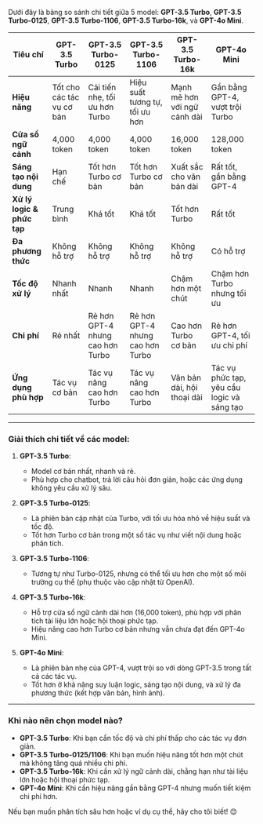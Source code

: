 
Dưới đây là bảng so sánh chi tiết giữa 5 model: **GPT-3.5 Turbo**, **GPT-3.5 Turbo-0125**, **GPT-3.5 Turbo-1106**, **GPT-3.5 Turbo-16k**, và **GPT-4o Mini**.

| **Tiêu chí**               | **GPT-3.5 Turbo**         | **GPT-3.5 Turbo-0125**           | **GPT-3.5 Turbo-1106**           | **GPT-3.5 Turbo-16k**        | **GPT-4o Mini**                            |
| -------------------------- | ------------------------- | -------------------------------- | -------------------------------- | ---------------------------- | ------------------------------------------ |
| **Hiệu năng**              | Tốt cho các tác vụ cơ bản | Cải tiến nhẹ, tối ưu hơn Turbo   | Hiệu suất tương tự, tối ưu hơn   | Mạnh mẽ hơn với ngữ cảnh dài | Gần bằng GPT-4, vượt trội Turbo            |
| **Cửa sổ ngữ cảnh**        | 4,000 token               | 4,000 token                      | 4,000 token                      | 16,000 token                 | 128,000 token                              |
| **Sáng tạo nội dung**      | Hạn chế                   | Tốt hơn Turbo cơ bản             | Tốt hơn Turbo cơ bản             | Xuất sắc cho văn bản dài     | Rất tốt, gần bằng GPT-4                    |
| **Xử lý logic & phức tạp** | Trung bình                | Khá tốt                          | Khá tốt                          | Tốt hơn Turbo                | Rất tốt                                    |
| **Đa phương thức**         | Không hỗ trợ              | Không hỗ trợ                     | Không hỗ trợ                     | Không hỗ trợ                 | Có hỗ trợ                                  |
| **Tốc độ xử lý**           | Nhanh nhất                | Nhanh                            | Nhanh                            | Chậm hơn một chút            | Chậm hơn Turbo nhưng tối ưu                |
| **Chi phí**                | Rẻ nhất                   | Rẻ hơn GPT-4 nhưng cao hơn Turbo | Rẻ hơn GPT-4 nhưng cao hơn Turbo | Cao hơn Turbo cơ bản         | Rẻ hơn GPT-4, tối ưu chi phí               |
| **Ứng dụng phù hợp**       | Tác vụ cơ bản             | Tác vụ nâng cao hơn Turbo        | Tác vụ nâng cao hơn Turbo        | Văn bản dài, hội thoại dài   | Tác vụ phức tạp, yêu cầu logic và sáng tạo |

---

### **Giải thích chi tiết về các model**:

1. **GPT-3.5 Turbo**:
    
    - Model cơ bản nhất, nhanh và rẻ.
    - Phù hợp cho chatbot, trả lời câu hỏi đơn giản, hoặc các ứng dụng không yêu cầu xử lý sâu.
2. **GPT-3.5 Turbo-0125**:
    
    - Là phiên bản cập nhật của Turbo, với tối ưu hóa nhỏ về hiệu suất và tốc độ.
    - Tốt hơn Turbo cơ bản trong một số tác vụ như viết nội dung hoặc phân tích.
3. **GPT-3.5 Turbo-1106**:
    
    - Tương tự như Turbo-0125, nhưng có thể tối ưu hơn cho một số môi trường cụ thể (phụ thuộc vào cập nhật từ OpenAI).
4. **GPT-3.5 Turbo-16k**:
    
    - Hỗ trợ cửa sổ ngữ cảnh dài hơn (16,000 token), phù hợp với phân tích tài liệu lớn hoặc hội thoại phức tạp.
    - Hiệu năng cao hơn Turbo cơ bản nhưng vẫn chưa đạt đến GPT-4o Mini.
5. **GPT-4o Mini**:
    
    - Là phiên bản nhẹ của GPT-4, vượt trội so với dòng GPT-3.5 trong tất cả các tác vụ.
    - Tốt hơn ở khả năng suy luận logic, sáng tạo nội dung, và xử lý đa phương thức (kết hợp văn bản, hình ảnh).

---

### **Khi nào nên chọn model nào?**

- **GPT-3.5 Turbo**: Khi bạn cần tốc độ và chi phí thấp cho các tác vụ đơn giản.
- **GPT-3.5 Turbo-0125/1106**: Khi bạn muốn hiệu năng tốt hơn một chút mà không tăng quá nhiều chi phí.
- **GPT-3.5 Turbo-16k**: Khi cần xử lý ngữ cảnh dài, chẳng hạn như tài liệu lớn hoặc hội thoại phức tạp.
- **GPT-4o Mini**: Khi cần hiệu năng gần bằng GPT-4 nhưng muốn tiết kiệm chi phí hơn.

Nếu bạn muốn phân tích sâu hơn hoặc ví dụ cụ thể, hãy cho tôi biết! 😊